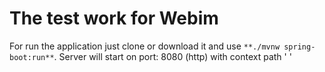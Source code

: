 # The test work for Webim

For run the application just clone or download it and use `**./mvnw spring-boot:run**`.
Server will start on port: 8080 (http) with context path ' '